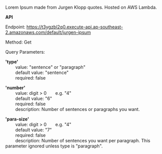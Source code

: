 Lorem Ipsum made from Jurgen Klopp quotes. Hosted on AWS Lambda.

**API**

Endpoint: https://t3ygzbl2q0.execute-api.ap-southeast-2.amazonaws.com/default/jurgen-ipsum

Method: Get

Query Parameters:

  **'type'**  
        value: "sentence" or "paragraph"  
        default value: "sentence"  
        required: false  
  
  **'number'**  
        value: digit > 0       e.g. "4"  
        default value: "6"  
        required: false  
        description: Number of sentences or paragraphs you want.  

  **'para-size'**  
        value: digit > 0       e.g. "4"  
        default value: "7"  
        required: false  
        description: Number of sentences you want per paragraph. This parameter ignored unless type is "paragraph".
